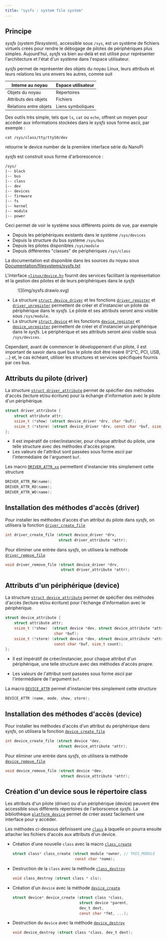 ```yaml
---
title: "sysfs : system file system"
---
```


## Principe

_sysfs_ (_system filesystem_), accessible sous `/sys`, est un système de fichiers
virtuels créés pour rendre le débogage de pilotes de périphériques plus
simples. Aujourd'hui, _sysfs_ va bien au-delà et est utilisé pour représenter
l'architecture et l'état d'un système dans l'espace utilisateur.

_sysfs_ permet de représenter des objets du noyau Linux, leurs attributs et leurs
relations les uns envers les autres, comme suit

| Interne au noyau       | Espace utilisateur |
|------------------------|--------------------|
| Objets du noyau        | Répertoires        |
| Attributs des objets   | Fichiers           |
| Relations entre objets | Liens symboliques  |

Des outils très simple, tels que `ls`, `cat` ou `echo`, offrent un moyen pour
accéder aux informations stockées dans le _sysfs_ sous forme ascii, par exemple :

```shell
cat /sys/class/tty/ttyS0/dev
```

retourne le device number de la première interface série du NanoPi

_sysfs_ est construit sous forme d'arborescence :

``` text
/sys/
|-- block
|-- bus
|-- class
|-- dev
|-- devices
|-- firmware
|-- fs
|-- kernel
|-- module
|-- power
```

Ceci permet de voir le système sous différents points de vue, par exemple

- Depuis les périphériques existants dans le système `/sys/devices`
- Depuis la structure du bus système `/sys/bus`
- Depuis les pilotes disponibles `/sys/module`
- Depuis différentes "classes" de périphériques `/sys/class`

La documentation est disponible dans les sources du noyau sous
[Documentation/filesystems/sysfs.txt](https://www.kernel.org/doc/Documentation/filesystems/sysfs.txt)

L'interface [`<linux/device.h>`](https://elixir.bootlin.com/linux/v5.15.148/source/include/linux/device.h)
fournit des services facilitant la représentation
et la gestion des pilotes et de leurs périphériques dans le _sysfs_

<figure markdown>
![](img/sysfs.drawio.svg)
</figure>

- La structure [`struct device_driver`](https://elixir.bootlin.com/linux/v5.15.148/source/include/linux/device/driver.h#L95)
  et les fonctions [`driver_register`](https://elixir.bootlin.com/linux/v5.15.148/source/include/linux/device/driver.h#L124) et
  [`driver_unregister`](https://elixir.bootlin.com/linux/v5.15.148/source/include/linux/device/driver.h#L125)
  permettent de créer et d'instancier un pilote de périphérique
  dans le _sysfs_. Le pilote et ses attributs seront ainsi visible sous `/sys/module`.
- La structure [`struct device`](https://elixir.bootlin.com/linux/v5.15.148/source/include/linux/device.h#L473)
  et les fonctions [`device_register`](https://elixir.bootlin.com/linux/v5.15.148/source/include/linux/device.h#L820) et
  [`device_unregister`](https://elixir.bootlin.com/linux/v5.15.148/source/include/linux/device.h#L821)
  permettent de créer et d'instancier un périphérique dans le
  _sysfs_. Le périphérique et ses attributs seront ainsi visible sous `/sys/devices`.

Cependant, avant de commencer le développement d'un pilote, il est important de
savoir dans quel bus le pilote doit être inséré (I^2^C, PCI, USB, ...) et, le cas échéant,
utiliser les structures et services spécifiques fournis par ces bus.

## Attributs du pilote (driver)

La structure [`struct driver_attribute`](https://elixir.bootlin.com/linux/v5.15.148/source/include/linux/device/driver.h#L134)
permet de spécifier des méthodes
d'accès (lecture et/ou écriture) pour la échange d'information avec le pilote
d'un périphérique.

```c
struct driver_attribute {
    struct attribute attr;
    ssize_t (*show) (struct device_driver *drv, char *buf);
    ssize_t (*store) (struct device_driver *drv, const char *buf, size_t count);
};
```

- Il est impératif de créer/instancier, pour chaque attribut du pilote, une telle
structure avec des méthodes d'accès propre.
- Les valeurs de l'attribut sont passées sous forme _ascii_ par l'intermédiaire de
l'argument `buf`.

Les macro [`DRIVER_ATTR_xx`](https://elixir.bootlin.com/linux/v5.15.148/source/include/linux/device.h#L125)
permettent d'instancier très simplement cette structure

```c
DRIVER_ATTR_RW(name);
DRIVER_ATTR_RO(name);
DRIVER_ATTR_WO(name);
```

## Installation des méthodes d'accès (driver)

Pour installer les méthodes d'accès d'un attribut du pilote dans _sysfs_, on
utilisera la fonction [`driver_create_file`](https://elixir.bootlin.com/linux/v5.15.148/source/include/linux/device/driver.h#L148)

```c
int driver_create_file (struct device_driver *drv,
                        struct driver_attribute *attr);
```

Pour éliminer une entrée dans _sysfs_, on utilisera la méthode [`driver_remove_file`](https://elixir.bootlin.com/linux/v5.15.148/source/include/linux/device/driver.h#L150)

```c
void driver_remove_file (struct device_driver *drv,
                         struct driver_attribute *attr);
```
## Attributs d'un périphérique (device)

La structure [`struct device_attribute`](https://elixir.bootlin.com/linux/v5.15.148/source/include/linux/device.h#L99)
permet de spécifier des méthodes
d'accès (lecture et/ou écriture) pour l'échange d'information avec le
périphérique.

```c
struct device_attribute {
    struct attribute attr;
    ssize_t (*show)  (struct device *dev, struct device_attribute *attr,
                      char *buf);
    ssize_t (*store) (struct device *dev, struct device_attribute *attr,
                      const char *buf, size_t count);
};
```

- Il est impératif de créer/instancier, pour chaque attribut d'un périphérique, une
telle structure avec des méthodes d'accès propre.

- Les valeurs de l'attribut sont passées sous forme _ascii_ par l'intermédiaire de
l'argument `buf`.

La macro [`DEVICE_ATTR`](https://elixir.bootlin.com/linux/v5.15.148/source/include/linux/device.h#L125)
permet d'instancier très simplement cette structure

```c
DEVICE_ATTR (name, mode, show, store);
```

## Installation des méthodes d'accès (device)

Pour installer les méthodes d'accès d'un attribut du périphérique dans _sysfs_,
on utilisera la fonction [`device_create_file`](hhttps://elixir.bootlin.com/linux/v5.15.148/source/include/linux/device.h#L153)

```c
int device_create_file (struct device *dev,
                        struct device_attribute *attr);
```

Pour éliminer une entrée dans _sysfs_, on utilisera la méthode [`device_remove_file`](https://elixir.bootlin.com/linux/v5.15.148/source/include/linux/device.h#L155)

```c
void device_remove_file (struct device *dev,
                         struct device_attribute *attr);
```

## Création d'un device sous le répertoire class

Les attributs d'un pilote (driver) ou d'un périphérique (device) peuvent être
accessible sous différents répertoires de l'arborscence _sysfs_. La bibliothèque
[`platform_device`](https://elixir.bootlin.com/linux/v5.15.148/source/include/linux/platform_device.h) permet de créer assez facilement une interface pour y
accéder.

Les méthodes ci-dessous définissent une [`class`](https://elixir.bootlin.com/linux/v5.15.148/source/include/linux/device/class.h#L54)
à laquelle on pourra ensuite
attacher les fichiers d'accès aux attributs d'un device.

- Création d'une nouvelle `class` avec la macro [`class_create`](https://elixir.bootlin.com/linux/v5.15.148/source/include/linux/device/class.h#L273)
  ```c
  struct class* class_create (struct module *owner, // THIS_MODULE
                              const char *name);
  ```
- Destruction de la `class` avec la méthode [`class_destroy`](https://elixir.bootlin.com/linux/v5.15.148/source/include/linux/device/class.h#L255)
  ```c
  void class_destroy (struct class * cls);
  ```
- Création d'un `device` avec la méthode [`device_create`](https://elixir.bootlin.com/linux/v5.15.148/source/include/linux/device.h#L898)
  ```c
  struct device* device_create (struct class *class,
                                struct device *parent,
                                dev_t devt,
                                const char *fmt, ...);
  ```
- Destruction du `device` avec la méthode [`device_destroy`](https://elixir.bootlin.com/linux/v5.15.148/source/include/linux/device.h#L904)
  ```c
  void device_destroy (struct class *class, dev_t devt);
  ```
